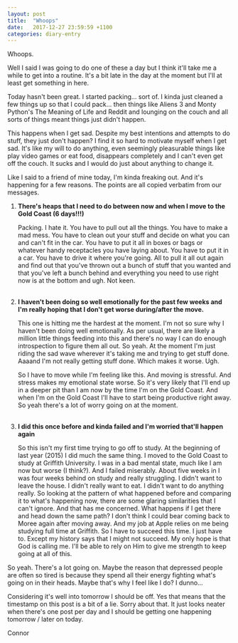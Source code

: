 ```yaml
---
layout: post
title:  "Whoops"
date:   2017-12-27 23:59:59 +1100
categories: diary-entry
---
```

Whoops.

Well I said I was going to do one of these a day but I think it'll take me a while to get into a routine. It's a bit late in the day at the moment but I'll at least get something in here.

Today hasn't been great. I started packing... sort of. I kinda just cleaned a few things up so that I could pack... then things like Aliens 3 and Monty Python's The Meaning of Life and Reddit and lounging on the couch and all sorts of things meant things just didn't happen.

This happens when I get sad. Despite my best intentions and attempts to do stuff, they just don't happen? I find it so hard to motivate myself when I get sad. It's like my will to do anything, even seemingly pleasurable things like play video games or eat food, disappears completely and I can't even get off the couch. It sucks and I would do just about anything to change it.

Like I said to a friend of mine today, I'm kinda freaking out. And it's happening for a few reasons. The points are all copied verbatim from our messages.

1. **There's heaps that I need to do between now and when I move to the Gold Coast (6 days!!!)**  

	Packing. I hate it. You have to pull out all the things. You have to make a mad mess. You have to clean out your stuff and decide on what you can and can't fit in the car. You have to put it all in boxes or bags or whatever handy receptacles you have laying about. You have to put it in a car. You have to drive it where you're going. All to pull it all out again and find out that you've thrown out a bunch of stuff that you wanted and that you've left a bunch behind and everything you need to use right now is at the bottom and ugh. Not keen.  
	</br>

2. **I haven't been doing so well emotionally for the past few weeks and I'm really hoping that I don't get worse during/after the move.**

	This one is hitting me the hardest at the moment. I'm not so sure why I haven't been doing well emotionally. As per usual, there are likely a million little things feeding into this and there's no way I can do enough introspection to figure them all out. So yeah. At the moment I'm just riding the sad wave wherever it's taking me and trying to get stuff done. Aaaand I'm not really getting stuff done. Which makes it worse. Ugh. 

	So I have to move while I'm feeling like this. And moving is stressful. And stress makes my emotional state worse. So it's very likely that I'll end up in a deeper pit than I am now by the time I'm on the Gold Coast. And when I'm on the Gold Coast I'll have to start being productive right away. So yeah there's a lot of worry going on at the moment.  
	</br>

3. **I did this once before and kinda failed and I'm worried that'll happen again**

	So this isn't my first time trying to go off to study. At the beginning of last year (2015) I did much the same thing. I moved to the Gold Coast to study at Griffith University. I was in a bad mental state, much like I am now but worse (I think?). And I failed miserably. About five weeks in I was four weeks behind on study and really struggling. I didn't want to leave the house. I didn't really want to eat. I didn't want to do anything really. So looking at the pattern of what happened before and comparing it to what's happening now, there are some glaring similarities that I can't ignore. And that has me concerned. What happens if I get there and head down the same path? I don't think I could bear coming back to Moree again after moving away. And my job at Apple relies on me being studying full time at Griffith. So I have to succeed this time. I just have to. Except my history says that I might not succeed. My only hope is that God is calling me. I'll be able to rely on Him to give me strength to keep going at all of this.

So yeah. There's a lot going on. Maybe the reason that depressed people are often so tired is because they spend all their energy fighting what's going on in their heads. Maybe that's why I feel like I do? I dunno...

Considering it's well into tomorrow I should be off. Yes that means that the timestamp on this post is a bit of a lie. Sorry about that. It just looks neater when there's one post per day and I should be getting one happening tomorrow / later on today.

Connor